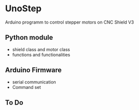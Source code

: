 # UnoStep


Arduino programm to control stepper motors on CNC Shield V3


## Python module

- shield class and motor class
- functions and functionalities



## Arduino Firmware

- serial communication
- Command set




## To Do





